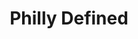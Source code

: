 ---
pid: ch361
title: Philly Defined
location_transcription: In the heart of Kensington (K + A)
coordinates: "[-75.113296157919, 39.996642645208]"
zipcode: '19133'
gen_neighborhood: North Philadelphia
neighborhood: Fairhill,North Philadelphia
outside_phl: 
age: '24'
age_range: 20-29
instagram: 
image_file_name: ch_361.jpg
proposal_transcription: The geo form of phila in different colors (represents how
  diverse philly is)
topic: Inclusivity
topic_summary: 0, 0
type: Image
keywords_other: diversity, map
credit: Nykee Travers
image_labels: 
twitter: 
facebook: 
permalink: "/monuments/ch361/"
layout: item-page
---